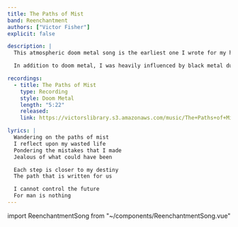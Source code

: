 ```yaml
---
title: The Paths of Mist
band: Reenchantment
authors: ["Victor Fisher"]
explicit: false

description: |
  This atmospheric doom metal song is the earliest one I wrote for my high school band, Shroud of Delirium. The recording is also one of the first ones I made that I still have access to.

  In addition to doom metal, I was heavily influenced by black metal during this period.

recordings:
  - title: The Paths of Mist
    type: Recording
    style: Doom Metal
    length: "5:22"
    released: 
    link: https://victorslibrary.s3.amazonaws.com/music/The+Paths+of+Mist/The+Paths+of+Mist.mp3

lyrics: |
  Wandering on the paths of mist
  I reflect upon my wasted life
  Pondering the mistakes that I made
  Jealous of what could have been

  Each step is closer to my destiny
  The path that is written for us

  I cannot control the future
  For man is nothing
---
```


import ReenchantmentSong from "~/components/ReenchantmentSong.vue"

<ReenchantmentSong :songData="$frontmatter" />
